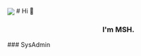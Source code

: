<img align="center" src="https://github.com/msh-8/msh-8/blob/main/images/msh-8_banner_tcp.gif">
# Hi 👋

<h3 align="center"> I'm MSH.</h3>
### SysAdmin
